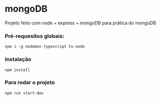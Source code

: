 # mongoDB
Projeto feito com node + express + mongoDB para prática do mongoDB

### Pré-requesitos globais:
`npm i -g nodemon typescript ts-node`

### Instalação
`npm install`

### Para rodar o projeto 
`npm run start-dev`